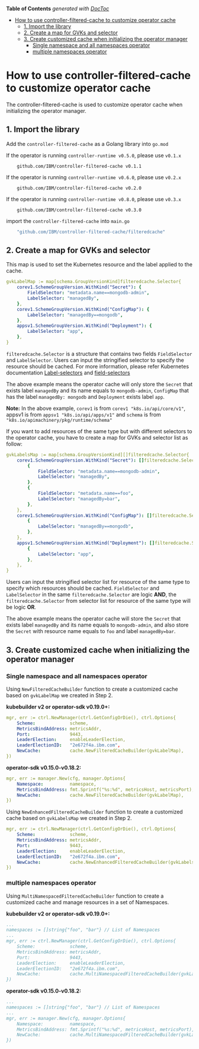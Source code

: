 <!-- START doctoc generated TOC please keep comment here to allow auto update -->
<!-- DON'T EDIT THIS SECTION, INSTEAD RE-RUN doctoc TO UPDATE -->
**Table of Contents**  *generated with [DocToc](https://github.com/thlorenz/doctoc)*

- [How to use controller-filtered-cache to customize operator cache](#how-to-use-controller-filtered-cache-to-customize-operator-cache)
  - [1. Import the library](#1-import-the-library)
  - [2. Create a map for GVKs and selector](#2-create-a-map-for-gvks-and-selector)
  - [3. Create customized cache when initializing the operator manager](#3-create-customized-cache-when-initializing-the-operator-manager)
    - [Single namespace and all namespaces operator](#single-namespace-and-all-namespaces-operator)
    - [multiple namespaces operator](#multiple-namespaces-operator)

<!-- END doctoc generated TOC please keep comment here to allow auto update -->

# How to use controller-filtered-cache to customize operator cache

The controller-filtered-cache is used to customize operator cache when initializing the operator manager.

## 1. Import the library

Add the `controller-filtered-cache` as a Golang library into `go.mod`

If the operator is running `controller-runtime v0.5.0`, please use `v0.1.x`

```go.sum
    github.com/IBM/controller-filtered-cache v0.1.1
```

If the operator is running `controller-runtime v0.6.0`, please use `v0.2.x`

```go.sum
    github.com/IBM/controller-filtered-cache v0.2.0
```

If the operator is running `controller-runtime v0.8.0`, please use `v0.3.x`

```go.sum
    github.com/IBM/controller-filtered-cache v0.3.0
```

import the `controller-filtered-cache` into `main.go`

```yaml
    "github.com/IBM/controller-filtered-cache/filteredcache"
```

## 2. Create a map for GVKs and selector

This map is used to set the Kubernetes resource and the label applied to the cache.

```yaml
gvkLabelMap := map[schema.GroupVersionKind]filteredcache.Selector{
    corev1.SchemeGroupVersion.WithKind("Secret"): {
        FieldSelector: "metadata.name==mongodb-admin",
        LabelSelector: "managedBy",
    },
    corev1.SchemeGroupVersion.WithKind("ConfigMap"): {
        LabelSelector: "managedBy==mongodb",
    },
    appsv1.SchemeGroupVersion.WithKind("Deployment"): {
        LabelSelector: "app",
    },
}
```

`filteredcache.Selector` is a structure that contains two fields `FieldSelector` and `LabelSelector`. Users can input the stringified selector to specify the resource should be cached. For more information, please refer Kubernetes documentation [Label-selectors](https://kubernetes.io/docs/concepts/overview/working-with-objects/labels/) and [field-selectors](https://kubernetes.io/docs/concepts/overview/working-with-objects/field-selectors/)

The above example means the operator cache will only store the `Secret` that exists label `managedBy` and its name equals to `mongodb-admin`, `ConfigMap` that has the label `managedBy: mongodb` and `Deployment` exists label `app`.

**Note:** In the above example, `corev1` is from `corev1 "k8s.io/api/core/v1"`, appsv1 is from `appsv1 "k8s.io/api/apps/v1"` and `schema` is from `"k8s.io/apimachinery/pkg/runtime/schema"`

If you want to add resources of the same type but with different selectors to the operator cache, you have to create a map for GVKs and selector list as follow:

```yaml
gvkLabelsMap := map[schema.GroupVersionKind][]filteredcache.Selector{
    corev1.SchemeGroupVersion.WithKind("Secret"): []filteredcache.Selector{
        {
            FieldSelector: "metadata.name==mongodb-admin",
            LabelSelector: "managedBy",
        },
        {
            FieldSelector: "metadata.name==foo",
            LabelSelector: "managedBy=bar",
        },
    },
    corev1.SchemeGroupVersion.WithKind("ConfigMap"): []filteredcache.Selector{
        {
            LabelSelector: "managedBy==mongodb",
        },
    },
    appsv1.SchemeGroupVersion.WithKind("Deployment"): []filteredcache.Selector{
        {
            LabelSelector: "app",
        },
    },
}
```

Users can input the stringified selector list for resource of the same type to specify which resources should be cached. `FieldSelector` and `LabelSelector` in the same `filteredcache.Selector` are logic **AND**, the `filteredcache.Selector` from selector list for resource of the same type will be logic **OR**.

The above example means the operator cache will store the `Secret` that exists label `managedBy` and its name equals to `mongodb-admin`, and also store the `Secret` with resource name equals to `foo` and label `managedBy=bar`.

## 3. Create customized cache when initializing the operator manager

### Single namespace and all namespaces operator

Using `NewFilteredCacheBuilder` function to create a customized cache based on `gvkLabelMap` we created in Step 2.

**kubebuilder v2 or operator-sdk v0.19.0+:**

```yaml
mgr, err := ctrl.NewManager(ctrl.GetConfigOrDie(), ctrl.Options{
    Scheme:             scheme,
    MetricsBindAddress: metricsAddr,
    Port:               9443,
    LeaderElection:     enableLeaderElection,
    LeaderElectionID:   "2e672f4a.ibm.com",
    NewCache:           cache.NewFilteredCacheBuilder(gvkLabelMap),
})
```

**operator-sdk v0.15.0-v0.18.2:**

```yaml
mgr, err := manager.New(cfg, manager.Options{
    Namespace:          namespace,
    MetricsBindAddress: fmt.Sprintf("%s:%d", metricsHost, metricsPort),
    NewCache:           cache.NewFilteredCacheBuilder(gvkLabelMap),
})
```

Using `NewEnhancedFilteredCacheBuilder` function to create a customized cache based on `gvkLabelsMap` we created in Step 2.

```yaml
mgr, err := ctrl.NewManager(ctrl.GetConfigOrDie(), ctrl.Options{
    Scheme:             scheme,
    MetricsBindAddress: metricsAddr,
    Port:               9443,
    LeaderElection:     enableLeaderElection,
    LeaderElectionID:   "2e672f4a.ibm.com",
    NewCache:           cache.NewEnhancedFilteredCacheBuilder(gvkLabelsMap),
})
```

### multiple namespaces operator

Using `MultiNamespacedFilteredCacheBuilder` function to create a customized cache and manage resources in a set of Namespaces.

**kubebuilder v2 or operator-sdk v0.19.0+:**

```yaml
...
namespaces := []string{"foo", "bar"} // List of Namespaces
...
mgr, err := ctrl.NewManager(ctrl.GetConfigOrDie(), ctrl.Options{
    Scheme:             scheme,
    MetricsBindAddress: metricsAddr,
    Port:               9443,
    LeaderElection:     enableLeaderElection,
    LeaderElectionID:   "2e672f4a.ibm.com",
    NewCache:           cache.MultiNamespacedFilteredCacheBuilder(gvkLabelMap, namespaces),
})
```

**operator-sdk v0.15.0-v0.18.2:**

```yaml
...
namespaces := []string{"foo", "bar"} // List of Namespaces
...
mgr, err := manager.New(cfg, manager.Options{
    Namespace:          namespace,
    MetricsBindAddress: fmt.Sprintf("%s:%d", metricsHost, metricsPort),
    NewCache:           cache.MultiNamespacedFilteredCacheBuilder(gvkLabelMap, namespaces),
})
```

